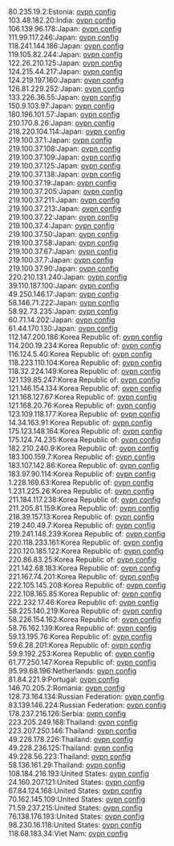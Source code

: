 80.235.19.2:Estonia: [ovpn config](vpn/80_235_19_2.ovpn)  
103.48.182.20:India: [ovpn config](vpn/103_48_182_20.ovpn)  
106.139.96.178:Japan: [ovpn config](vpn/106_139_96_178.ovpn)  
111.99.117.246:Japan: [ovpn config](vpn/111_99_117_246.ovpn)  
118.241.144.186:Japan: [ovpn config](vpn/118_241_144_186.ovpn)  
119.105.82.244:Japan: [ovpn config](vpn/119_105_82_244.ovpn)  
122.26.210.125:Japan: [ovpn config](vpn/122_26_210_125.ovpn)  
124.215.44.217:Japan: [ovpn config](vpn/124_215_44_217.ovpn)  
124.219.197.160:Japan: [ovpn config](vpn/124_219_197_160.ovpn)  
126.81.229.252:Japan: [ovpn config](vpn/126_81_229_252.ovpn)  
133.226.36.55:Japan: [ovpn config](vpn/133_226_36_55.ovpn)  
150.9.103.97:Japan: [ovpn config](vpn/150_9_103_97.ovpn)  
180.196.101.57:Japan: [ovpn config](vpn/180_196_101_57.ovpn)  
210.170.8.26:Japan: [ovpn config](vpn/210_170_8_26.ovpn)  
218.220.104.114:Japan: [ovpn config](vpn/218_220_104_114.ovpn)  
219.100.37.1:Japan: [ovpn config](vpn/219_100_37_1.ovpn)  
219.100.37.108:Japan: [ovpn config](vpn/219_100_37_108.ovpn)  
219.100.37.109:Japan: [ovpn config](vpn/219_100_37_109.ovpn)  
219.100.37.125:Japan: [ovpn config](vpn/219_100_37_125.ovpn)  
219.100.37.138:Japan: [ovpn config](vpn/219_100_37_138.ovpn)  
219.100.37.19:Japan: [ovpn config](vpn/219_100_37_19.ovpn)  
219.100.37.205:Japan: [ovpn config](vpn/219_100_37_205.ovpn)  
219.100.37.211:Japan: [ovpn config](vpn/219_100_37_211.ovpn)  
219.100.37.213:Japan: [ovpn config](vpn/219_100_37_213.ovpn)  
219.100.37.22:Japan: [ovpn config](vpn/219_100_37_22.ovpn)  
219.100.37.4:Japan: [ovpn config](vpn/219_100_37_4.ovpn)  
219.100.37.50:Japan: [ovpn config](vpn/219_100_37_50.ovpn)  
219.100.37.58:Japan: [ovpn config](vpn/219_100_37_58.ovpn)  
219.100.37.67:Japan: [ovpn config](vpn/219_100_37_67.ovpn)  
219.100.37.7:Japan: [ovpn config](vpn/219_100_37_7.ovpn)  
219.100.37.90:Japan: [ovpn config](vpn/219_100_37_90.ovpn)  
220.210.131.240:Japan: [ovpn config](vpn/220_210_131_240.ovpn)  
39.110.187.100:Japan: [ovpn config](vpn/39_110_187_100.ovpn)  
49.250.146.17:Japan: [ovpn config](vpn/49_250_146_17.ovpn)  
58.146.71.222:Japan: [ovpn config](vpn/58_146_71_222.ovpn)  
58.92.73.235:Japan: [ovpn config](vpn/58_92_73_235.ovpn)  
60.71.14.202:Japan: [ovpn config](vpn/60_71_14_202.ovpn)  
61.44.170.130:Japan: [ovpn config](vpn/61_44_170_130.ovpn)  
112.147.200.186:Korea Republic of: [ovpn config](vpn/112_147_200_186.ovpn)  
114.200.19.234:Korea Republic of: [ovpn config](vpn/114_200_19_234.ovpn)  
116.124.5.40:Korea Republic of: [ovpn config](vpn/116_124_5_40.ovpn)  
118.223.110.104:Korea Republic of: [ovpn config](vpn/118_223_110_104.ovpn)  
118.32.224.149:Korea Republic of: [ovpn config](vpn/118_32_224_149.ovpn)  
121.139.85.247:Korea Republic of: [ovpn config](vpn/121_139_85_247.ovpn)  
121.146.154.134:Korea Republic of: [ovpn config](vpn/121_146_154_134.ovpn)  
121.168.127.67:Korea Republic of: [ovpn config](vpn/121_168_127_67.ovpn)  
121.168.20.76:Korea Republic of: [ovpn config](vpn/121_168_20_76.ovpn)  
123.109.118.177:Korea Republic of: [ovpn config](vpn/123_109_118_177.ovpn)  
14.34.163.91:Korea Republic of: [ovpn config](vpn/14_34_163_91.ovpn)  
175.123.148.164:Korea Republic of: [ovpn config](vpn/175_123_148_164.ovpn)  
175.124.74.235:Korea Republic of: [ovpn config](vpn/175_124_74_235.ovpn)  
182.210.240.9:Korea Republic of: [ovpn config](vpn/182_210_240_9.ovpn)  
183.100.159.7:Korea Republic of: [ovpn config](vpn/183_100_159_7.ovpn)  
183.107.142.86:Korea Republic of: [ovpn config](vpn/183_107_142_86.ovpn)  
183.97.90.114:Korea Republic of: [ovpn config](vpn/183_97_90_114.ovpn)  
1.228.169.63:Korea Republic of: [ovpn config](vpn/1_228_169_63.ovpn)  
1.231.225.26:Korea Republic of: [ovpn config](vpn/1_231_225_26.ovpn)  
211.184.117.238:Korea Republic of: [ovpn config](vpn/211_184_117_238.ovpn)  
211.205.81.159:Korea Republic of: [ovpn config](vpn/211_205_81_159.ovpn)  
218.39.157.13:Korea Republic of: [ovpn config](vpn/218_39_157_13.ovpn)  
219.240.49.7:Korea Republic of: [ovpn config](vpn/219_240_49_7.ovpn)  
219.241.148.239:Korea Republic of: [ovpn config](vpn/219_241_148_239.ovpn)  
220.118.233.161:Korea Republic of: [ovpn config](vpn/220_118_233_161.ovpn)  
220.120.185.122:Korea Republic of: [ovpn config](vpn/220_120_185_122.ovpn)  
220.86.83.25:Korea Republic of: [ovpn config](vpn/220_86_83_25.ovpn)  
221.142.68.183:Korea Republic of: [ovpn config](vpn/221_142_68_183.ovpn)  
221.167.74.201:Korea Republic of: [ovpn config](vpn/221_167_74_201.ovpn)  
222.105.145.208:Korea Republic of: [ovpn config](vpn/222_105_145_208.ovpn)  
222.108.165.85:Korea Republic of: [ovpn config](vpn/222_108_165_85.ovpn)  
222.232.17.46:Korea Republic of: [ovpn config](vpn/222_232_17_46.ovpn)  
58.225.140.219:Korea Republic of: [ovpn config](vpn/58_225_140_219.ovpn)  
58.226.154.162:Korea Republic of: [ovpn config](vpn/58_226_154_162.ovpn)  
58.76.162.139:Korea Republic of: [ovpn config](vpn/58_76_162_139.ovpn)  
59.13.195.76:Korea Republic of: [ovpn config](vpn/59_13_195_76.ovpn)  
59.6.28.201:Korea Republic of: [ovpn config](vpn/59_6_28_201.ovpn)  
59.9.192.253:Korea Republic of: [ovpn config](vpn/59_9_192_253.ovpn)  
61.77.250.147:Korea Republic of: [ovpn config](vpn/61_77_250_147.ovpn)  
95.99.68.196:Netherlands: [ovpn config](vpn/95_99_68_196.ovpn)  
81.84.221.9:Portugal: [ovpn config](vpn/81_84_221_9.ovpn)  
146.70.205.2:Romania: [ovpn config](vpn/146_70_205_2.ovpn)  
128.73.164.134:Russian Federation: [ovpn config](vpn/128_73_164_134.ovpn)  
83.139.146.224:Russian Federation: [ovpn config](vpn/83_139_146_224.ovpn)  
178.237.216.126:Serbia: [ovpn config](vpn/178_237_216_126.ovpn)  
223.205.249.168:Thailand: [ovpn config](vpn/223_205_249_168.ovpn)  
223.207.250.146:Thailand: [ovpn config](vpn/223_207_250_146.ovpn)  
49.228.178.226:Thailand: [ovpn config](vpn/49_228_178_226.ovpn)  
49.228.236.125:Thailand: [ovpn config](vpn/49_228_236_125.ovpn)  
49.228.56.223:Thailand: [ovpn config](vpn/49_228_56_223.ovpn)  
58.136.161.29:Thailand: [ovpn config](vpn/58_136_161_29.ovpn)  
108.184.216.193:United States: [ovpn config](vpn/108_184_216_193.ovpn)  
24.160.207.121:United States: [ovpn config](vpn/24_160_207_121.ovpn)  
67.84.124.168:United States: [ovpn config](vpn/67_84_124_168.ovpn)  
70.162.145.109:United States: [ovpn config](vpn/70_162_145_109.ovpn)  
71.59.237.215:United States: [ovpn config](vpn/71_59_237_215.ovpn)  
76.138.176.193:United States: [ovpn config](vpn/76_138_176_193.ovpn)  
98.230.16.118:United States: [ovpn config](vpn/98_230_16_118.ovpn)  
118.68.183.34:Viet Nam: [ovpn config](vpn/118_68_183_34.ovpn)  

